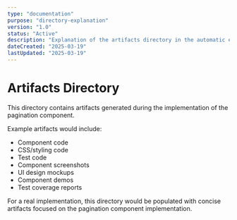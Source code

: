 ```yaml
---
type: "documentation"
purpose: "directory-explanation"
version: "1.0"
status: "Active"
description: "Explanation of the artifacts directory in the automatic example implementation plan"
dateCreated: "2025-03-19"
lastUpdated: "2025-03-19"
---
```


# Artifacts Directory

This directory contains artifacts generated during the implementation of the pagination component.

Example artifacts would include:
- Component code
- CSS/styling code
- Test code
- Component screenshots
- UI design mockups
- Component demos
- Test coverage reports

For a real implementation, this directory would be populated with concise artifacts focused on the pagination component implementation. 